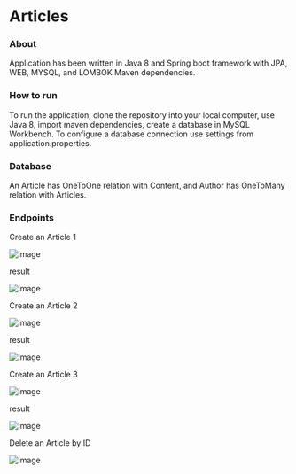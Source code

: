 # Articles

### About
Application has been written in Java 8 and Spring boot framework with JPA, WEB, MYSQL, and LOMBOK Maven dependencies.
 
### How to run 
To run the application, clone the repository into your local computer, use Java 8, import maven dependencies, create a database in MySQL Workbench. To configure a database connection use settings from application.properties.


### Database
 
An Article has OneToOne relation with Content, and Author has OneToMany relation with Articles.

 
### Endpoints
 
Create an Article 1

![image](https://user-images.githubusercontent.com/80157748/189674069-2f0c8e6f-5639-4b1c-8fa4-c20646818394.png)

result

![image](https://user-images.githubusercontent.com/80157748/189674313-218ffac5-4ca9-4977-b9b3-dd418268a3f6.png)

Create an Article 2

![image](https://user-images.githubusercontent.com/80157748/189674563-064094c9-b7a0-4dbb-a701-693e815012de.png)

result

![image](https://user-images.githubusercontent.com/80157748/189674747-abaf94ab-b6c1-4d6e-a972-c253a23e6321.png)

Create an Article 3

![image](https://user-images.githubusercontent.com/80157748/189675038-721f5019-963c-4dfa-bdfe-72ddac30f90a.png)

result

![image](https://user-images.githubusercontent.com/80157748/189675100-5f40f47a-5647-4922-83fe-2141a20acd77.png)



Delete an Article by ID

![image](https://user-images.githubusercontent.com/80157748/189528551-766cbc85-9b63-4734-a4c1-b9f1b8aa7eba.png)


